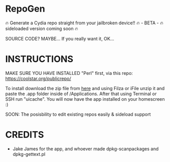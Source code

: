 # RepoGen
🔥 Generate a Cydia repo straight from your jailbroken device!! 🔥 - BETA - 🔥 sideloaded version coming soon 🔥 

SOURCE CODE? MAYBE... If you really want it, OK...

# INSTRUCTIONS
MAKE SURE YOU HAVE INSTALLED "Perl" first, via this repo: https://coolstar.org/publicrepo/

To install download the zip file from [here](https://github.com/jakeajames/RepoGen/raw/master/RepoGen.zip) and using Filza or iFile unzip it and paste the .app folder inside of /Applications. After that using Terminal or SSH run "uicache". You will now have the app installed on your homescreen :)
 
SOON: The posisbility to edit existing repos easily & sideload support

# CREDITS
- Jake James for the app, and whoever made dpkg-scanpackages and dpkg-gettext.pl
